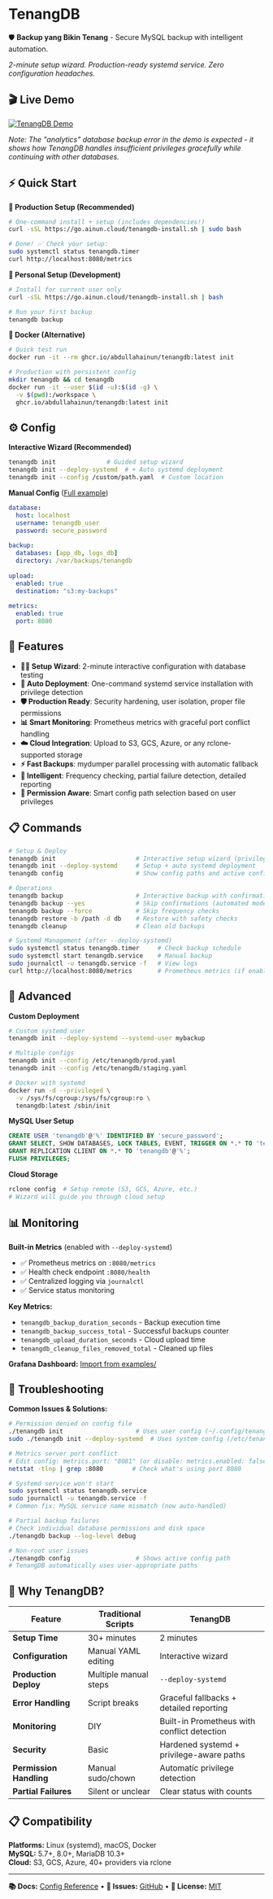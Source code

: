 # TenangDB

🛡️ **Backup yang Bikin Tenang** - Secure MySQL backup with intelligent automation.

*2-minute setup wizard. Production-ready systemd service. Zero configuration headaches.*

## 🎬 Live Demo

[![TenangDB Demo](https://asciinema.org/a/728588.svg)](https://asciinema.org/a/728588)

*Note: The "analytics" database backup error in the demo is expected - it shows how TenangDB handles insufficient privileges gracefully while continuing with other databases.*

## ⚡ Quick Start

**🚀 Production Setup (Recommended)**
```bash
# One-command install + setup (includes dependencies!)
curl -sSL https://go.ainun.cloud/tenangdb-install.sh | sudo bash

# Done! ✅ Check your setup:
sudo systemctl status tenangdb.timer
curl http://localhost:8080/metrics
```

**👤 Personal Setup (Development)**
```bash
# Install for current user only
curl -sSL https://go.ainun.cloud/tenangdb-install.sh | bash

# Run your first backup
tenangdb backup
```

**🐳 Docker (Alternative)**
```bash
# Quick test run
docker run -it --rm ghcr.io/abdullahainun/tenangdb:latest init

# Production with persistent config
mkdir tenangdb && cd tenangdb
docker run -it --user $(id -u):$(id -g) \
  -v $(pwd):/workspace \
  ghcr.io/abdullahainun/tenangdb:latest init
```

## ⚙️ Config

**Interactive Wizard (Recommended)**
```bash
tenangdb init              # Guided setup wizard
tenangdb init --deploy-systemd  # + Auto systemd deployment
tenangdb init --config /custom/path.yaml  # Custom location
```

**Manual Config** ([Full example](config.yaml.example))
```yaml
database:
  host: localhost
  username: tenangdb_user
  password: secure_password
  
backup:
  databases: [app_db, logs_db]
  directory: /var/backups/tenangdb
  
upload:
  enabled: true
  destination: "s3:my-backups"
  
metrics:
  enabled: true
  port: 8080
```

## 🔧 Features

- **🧙‍♂️ Setup Wizard**: 2-minute interactive configuration with database testing
- **🚀 Auto Deployment**: One-command systemd service installation with privilege detection
- **🛡️ Production Ready**: Security hardening, user isolation, proper file permissions
- **📊 Smart Monitoring**: Prometheus metrics with graceful port conflict handling
- **☁️ Cloud Integration**: Upload to S3, GCS, Azure, or any rclone-supported storage
- **⚡ Fast Backups**: mydumper parallel processing with automatic fallback
- **🧠 Intelligent**: Frequency checking, partial failure detection, detailed reporting
- **🔐 Permission Aware**: Smart config path selection based on user privileges

## 📋 Commands

```bash
# Setup & Deploy
tenangdb init                      # Interactive setup wizard (privilege-aware)
tenangdb init --deploy-systemd     # Setup + auto systemd deployment
tenangdb config                    # Show config paths and active config

# Operations  
tenangdb backup                    # Interactive backup with confirmation
tenangdb backup --yes              # Skip confirmations (automated mode)
tenangdb backup --force            # Skip frequency checks
tenangdb restore -b /path -d db    # Restore with safety checks
tenangdb cleanup                   # Clean old backups

# Systemd Management (after --deploy-systemd)
sudo systemctl status tenangdb.timer     # Check backup schedule
sudo systemctl start tenangdb.service    # Manual backup
sudo journalctl -u tenangdb.service -f   # View logs
curl http://localhost:8080/metrics       # Prometheus metrics (if enabled)
```

## 🔧 Advanced

**Custom Deployment**
```bash
# Custom systemd user
tenangdb init --deploy-systemd --systemd-user mybackup

# Multiple configs
tenangdb init --config /etc/tenangdb/prod.yaml
tenangdb init --config /etc/tenangdb/staging.yaml

# Docker with systemd
docker run -d --privileged \
  -v /sys/fs/cgroup:/sys/fs/cgroup:ro \
  tenangdb:latest /sbin/init
```

**MySQL User Setup**
```sql
CREATE USER 'tenangdb'@'%' IDENTIFIED BY 'secure_password';
GRANT SELECT, SHOW DATABASES, LOCK TABLES, EVENT, TRIGGER ON *.* TO 'tenangdb'@'%';
GRANT REPLICATION CLIENT ON *.* TO 'tenangdb'@'%';
FLUSH PRIVILEGES;
```

**Cloud Storage**
```bash
rclone config  # Setup remote (S3, GCS, Azure, etc.)
# Wizard will guide you through cloud setup
```

## 📊 Monitoring

**Built-in Metrics** (enabled with `--deploy-systemd`)
- ✅ Prometheus metrics on `:8080/metrics`
- ✅ Health check endpoint `:8080/health` 
- ✅ Centralized logging via `journalctl`
- ✅ Service status monitoring

**Key Metrics:**
- `tenangdb_backup_duration_seconds` - Backup execution time
- `tenangdb_backup_success_total` - Successful backups counter
- `tenangdb_upload_duration_seconds` - Cloud upload time
- `tenangdb_cleanup_files_removed_total` - Cleaned up files

**Grafana Dashboard:** [Import from examples/](grafana/dashboard.json)

## 🔧 Troubleshooting

**Common Issues & Solutions:**

```bash
# Permission denied on config file
./tenangdb init                    # Uses user config (~/.config/tenangdb/)
sudo ./tenangdb init --deploy-systemd  # Uses system config (/etc/tenangdb/)

# Metrics server port conflict
# Edit config: metrics.port: "8081" (or disable: metrics.enabled: false)
netstat -tlnp | grep :8080        # Check what's using port 8080

# Systemd service won't start
sudo systemctl status tenangdb.service
sudo journalctl -u tenangdb.service -f
# Common fix: MySQL service name mismatch (now auto-handled)

# Partial backup failures
# Check individual database permissions and disk space
./tenangdb backup --log-level debug

# Non-root user issues
./tenangdb config                  # Shows active config path
# TenangDB automatically uses user-appropriate paths
```

## 🎯 Why TenangDB?

| Feature | Traditional Scripts | TenangDB |
|---------|-------------------|----------|
| **Setup Time** | 30+ minutes | 2 minutes |
| **Configuration** | Manual YAML editing | Interactive wizard |
| **Production Deploy** | Multiple manual steps | `--deploy-systemd` |
| **Error Handling** | Script breaks | Graceful fallbacks + detailed reporting |
| **Monitoring** | DIY | Built-in Prometheus with conflict detection |
| **Security** | Basic | Hardened systemd + privilege-aware paths |
| **Permission Handling** | Manual sudo/chown | Automatic privilege detection |
| **Partial Failures** | Silent or unclear | Clear status with counts |

## 📋 Compatibility

**Platforms:** Linux (systemd), macOS, Docker  
**MySQL:** 5.7+, 8.0+, MariaDB 10.3+  
**Cloud:** S3, GCS, Azure, 40+ providers via rclone

---

**📚 Docs:** [Config Reference](config.yaml.example) • **🐛 Issues:** [GitHub](https://github.com/abdullahainun/tenangdb/issues) • **📄 License:** [MIT](LICENSE)
